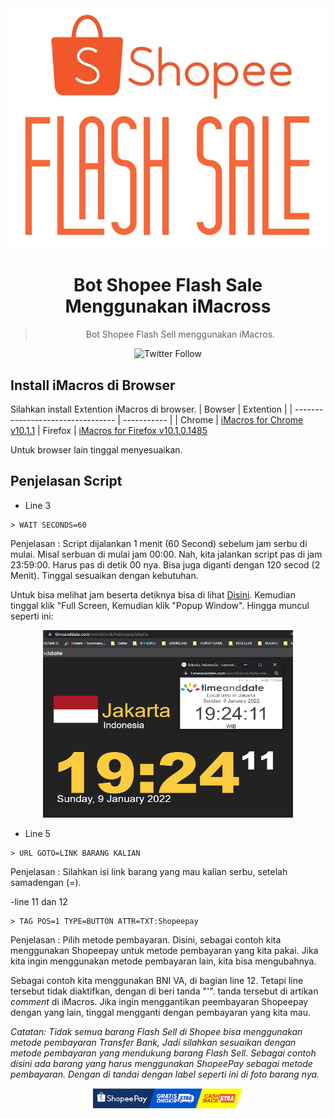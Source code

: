 <div align="center">
<img src="https://github.com/egisutedi/Bot-shopee-flash-sale/blob/6c0ad52b47a609574f5d131a257befc39a9b7ebb/fs%20logo.jpg"/>
  
# Bot Shopee Flash Sale Menggunakan iMacross

>Bot Shopee Flash Sell menggunakan iMacros.
>
  
<img alt="Twitter Follow" src="https://img.shields.io/twitter/follow/egisutedi?label=Follow%20%40egisutedi%20for%20updates&logo=twitter&style=social">
</div>

## Install iMacros di Browser

Silahkan install Extention iMacros di browser.
| Bowser                          | Extention |
| --------------------------------- | ----------- |
| Chrome                   | [iMacros for Chrome v10.1.1](https://chrome.google.com/webstore/detail/imacros-for-chrome/cplklnmnlbnpmjogncfgfijoopmnlemp)
| Firefox        | [iMacros for Firefox v10.1.0.1485](https://addons.mozilla.org/id/firefox/addon/imacros-for-firefox/)

Untuk browser lain tinggal menyesuaikan.

## Penjelasan Script

- Line 3
```
> WAIT SECONDS=60
```
Penjelasan : Script dijalankan 1 menit (60 Second) sebelum jam serbu di mulai.
Misal serbuan di mulai jam 00:00. Nah, kita jalankan script pas di jam 23:59:00. Harus pas di detik 00 nya. Bisa juga diganti dengan 120 secod (2 Menit). Tinggal sesuaikan dengan kebutuhan.

Untuk bisa melihat jam beserta detiknya bisa di lihat [Disini](https://www.timeanddate.com/worldclock/indonesia/jakarta). Kemudian tinggal klik "Full Screen, Kemudian klik "Popup Window". Hingga muncul seperti ini:
<div align="center">
<img src="https://github.com/aaikmal/shopee-flashsell-imacros/raw/main/img/popup.png" width="400" height="300"/>
</div>

- Line 5
```
> URL GOTO=LINK BARANG KALIAN
```
Penjelasan : Silahkan isi link barang yang mau kalian serbu, setelah samadengan (=).

-line 11 dan 12
```
> TAG POS=1 TYPE=BUTTON ATTR=TXT:Shopeepay
```
Penjelasan : Pilih metode pembayaran. Disini, sebagai contoh kita menggunakan Shopeepay untuk metode pembayaran yang kita pakai. Jika kita ingin menggunakan metode pembayaran lain, kita bisa mengubahnya.

Sebagai contoh kita menggunakan BNI VA, di bagian line 12. Tetapi line tersebut tidak diaktifkan, dengan di beri tanda "'". tanda tersebut di artikan <i>comment</i> di iMacros. Jika ingin menggantikan peembayaran Shopeepay dengan yang lain, tinggal mengganti dengan pembayaran yang kita mau.

<i>Catatan:
  Tidak semua barang Flash Sell di Shopee bisa menggunakan metode pembayaran Transfer Bank, Jadi silahkan sesuaikan dengan metode pembayaran yang mendukung barang Flash Sell. Sebagai contoh disini ada barang yang harus menggunakan ShopeePay sebagai metode pembayaran. Dengan di tandai dengan label seperti ini di foto barang nya.
<div align="center">
<img src="https://github.com/aaikmal/shopee-flashsell-imacros/raw/main/img/spay.png"
</div>

